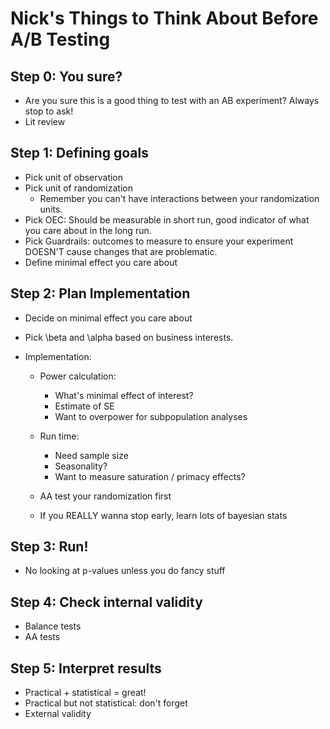# Nick's Things to Think About Before A/B Testing

## Step 0: You sure?

- Are you sure this is a good thing to test with an AB experiment? Always stop to ask!
- Lit review

## Step 1: Defining goals

- Pick unit of observation
- Pick unit of randomization
  - Remember you can't have interactions between your randomization units.
- Pick OEC: Should be measurable in short run, good indicator of what you care about in the long run.
- Pick Guardrails: outcomes to measure to ensure your experiment DOESN'T cause changes that are problematic. 
- Define minimal effect you care about

## Step 2: Plan Implementation

- Decide on minimal effect you care about
- Pick \beta and \alpha based on business interests.

- Implementation: 
  - Power calculation: 
    - What's minimal effect of interest?
    - Estimate of SE
    - Want to overpower for subpopulation analyses
  - Run time: 
    - Need sample size
    - Seasonality?
    - Want to measure saturation / primacy effects?


  - AA test your randomization first
  - If you REALLY wanna stop early, learn lots of bayesian stats

## Step 3: Run!

- No looking at p-values unless you do fancy stuff

## Step 4: Check internal validity

- Balance tests
- AA tests


## Step 5: Interpret results

- Practical + statistical = great!
- Practical but not statistical: don't forget
- External validity
